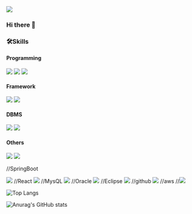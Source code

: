 <img src="https://capsule-render.vercel.app/api?type=venom&color=0:CDE4AD,100:B97A63&height=150&section=header&text=Woonani%20World&fontSize=70" />

### Hi there 👋

### 🛠️Skills 
#### Programming
<img src="https://img.shields.io/badge/Java-007396?style=for-the-badge&logo=OpenJDK&logoColor=white"/>  <img src="https://img.shields.io/badge/JavaScript-F7DF1E?style=for-the-badge&logo=javascript&logoColor=white">
  <img src="https://img.shields.io/badge/html5-E34F26?style=for-the-badge&logo=html5&logoColor=white">

#### Framework  
<img src="https://img.shields.io/badge/springboot-20232a.svg?style=for-the-badge&logo=springboot&logoColor=6DB33F" />  <img src="https://img.shields.io/badge/react-20232a.svg?style=for-the-badge&logo=react&logoColor=61DAFB" />

#### DBMS  
<img src="https://img.shields.io/badge/Oracle-F80000?style=for-the-badge&logo=Oracle&logoColor=61DAFB" />  <img src="https://img.shields.io/badge/MySQL-4479A1.svg?style=for-the-badge&logo=MySQL&logoColor=61DAFB" />

#### Others
<img src="https://img.shields.io/badge/figma-F24E1E.svg?style=for-the-badge&logo=figma&logoColor=white" />  <img src="https://img.shields.io/badge/mqtt-660066.svg?style=for-the-badge&logo=mqtt&logoColor=white" />

//SpringBoot

<img src="https://img.shields.io/badge/springboot-20232a.svg?style=for-the-badge&logo=springboot&logoColor=6DB33F" />
//React
<img src="https://img.shields.io/badge/react-20232a.svg?style=for-the-badge&logo=react&logoColor=61DAFB" />
//MysQL
<img src="https://img.shields.io/badge/MySQL-4479A1?style=for-the-badge&logo=MySQL&logoColor=white">
//Oracle
<img src="https://img.shields.io/badge/Oracle-F80000?style=for-the-badge&logo=Oracle&logoColor=white">
//Eclipse
<img src="https://img.shields.io/badge/Eclipse-2C2255?style=for-the-badge&logo=Eclipse%20IDE&logoColor=white">
//github
<img src="https://img.shields.io/badge/github-181717?style=for-the-badge&logo=github&logoColor=white">
//aws
//<img src="https://img.shields.io/badge/aws-232F3E?style=for-the-badge&logo=aws&logoColor=white">


![Top Langs](https://github-readme-stats.vercel.app/api/top-langs/?username=Woonani&layout=compact)

![Anurag's GitHub stats](https://github-readme-stats.vercel.app/api?username=Woonani&show_icons=true&theme=radical)

<!--
**Woonani/Woonani** is a ✨ _special_ ✨ repository because its `README.md` (this file) appears on your GitHub profile.

Here are some ideas to get you started:

- 🔭 I’m currently working on ...
- 🌱 I’m currently learning ...
- 👯 I’m looking to collaborate on ...
- 🤔 I’m looking for help with ...
- 💬 Ask me about ...
- 📫 How to reach me: ...
- 😄 Pronouns: ...
- ⚡ Fun fact: ...
-->
